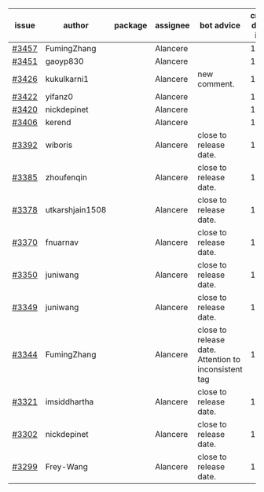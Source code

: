 | issue | author | package | assignee | bot advice | created date of issue | target release date | date from target |
| ------ | ------ | ------ | ------ | ------ | ------ | ------ | :-----: |
| [#3457](https://github.com/Azure/sdk-release-request/issues/3457) | FumingZhang |  | Alancere |  | 11-24 | 12-23 |  |
| [#3451](https://github.com/Azure/sdk-release-request/issues/3451) | gaoyp830 |  | Alancere |  | 11-23 | 12-23 |  |
| [#3426](https://github.com/Azure/sdk-release-request/issues/3426) | kukulkarni1 |  | Alancere | new comment. | 11-16 | 12-23 |  |
| [#3422](https://github.com/Azure/sdk-release-request/issues/3422) | yifanz0 |  | Alancere |  | 11-16 | 12-23 |  |
| [#3420](https://github.com/Azure/sdk-release-request/issues/3420) | nickdepinet |  | Alancere |  | 11-15 | 12-23 |  |
| [#3406](https://github.com/Azure/sdk-release-request/issues/3406) | kerend |  | Alancere |  | 11-14 | 11-15 |  |
| [#3392](https://github.com/Azure/sdk-release-request/issues/3392) | wiboris |  | Alancere | close to release date.  | 11-09 | 11-25 | 0 |
| [#3385](https://github.com/Azure/sdk-release-request/issues/3385) | zhoufenqin |  | Alancere | close to release date.  | 11-08 | 11-25 | 0 |
| [#3378](https://github.com/Azure/sdk-release-request/issues/3378) | utkarshjain1508 |  | Alancere | close to release date.  | 11-07 | 11-25 | 0 |
| [#3370](https://github.com/Azure/sdk-release-request/issues/3370) | fnuarnav |  | Alancere | close to release date.  | 11-04 | 11-25 | 0 |
| [#3350](https://github.com/Azure/sdk-release-request/issues/3350) | juniwang |  | Alancere | close to release date.  | 11-02 | 11-25 | 0 |
| [#3349](https://github.com/Azure/sdk-release-request/issues/3349) | juniwang |  | Alancere | close to release date.  | 11-02 | 11-25 | 0 |
| [#3344](https://github.com/Azure/sdk-release-request/issues/3344) | FumingZhang |  | Alancere | close to release date.  Attention to inconsistent tag | 11-02 | 11-25 | 0 |
| [#3321](https://github.com/Azure/sdk-release-request/issues/3321) | imsiddhartha |  | Alancere | close to release date.  | 10-28 | 11-25 | 0 |
| [#3302](https://github.com/Azure/sdk-release-request/issues/3302) | nickdepinet |  | Alancere | close to release date.  | 10-26 | 11-25 | 0 |
| [#3299](https://github.com/Azure/sdk-release-request/issues/3299) | Frey-Wang |  | Alancere | close to release date.  | 10-26 | 11-25 | 0 |
